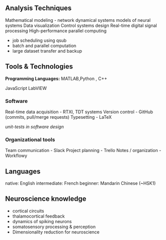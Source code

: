 ## Analysis Techniques

Mathematical modeling - network dynamical systems models of neural systems
Data visualization
Control systems design
Real-time digital signal processing
High-performance parallel computing
- job scheduling using qsub
- batch and parallel computation
- large dataset transfer and backup

## Tools & Technologies

**Programming Languages:** MATLAB,Python , C++

JavaScript
LabVIEW

### Software
Real-time data acquisition - RTXI, TDT systems
Version control - GitHub (commits, pull/merge requests)
Typesetting - LaTeX

_unit-tests in software design_

### Organizational tools

 Team communication - Slack
 Project planning - Trello
 Notes / organization - Workflowy


## Languages
native: English
intermediate: French
beginner: Mandarin Chinese (~HSK1)


## Neuroscience knowledge
- cortical circuits
- thalamocortical feedback
- dynamics of spiking neurons
- somatosensory processing & perception
- Dimensionality reduction for neuroscience
